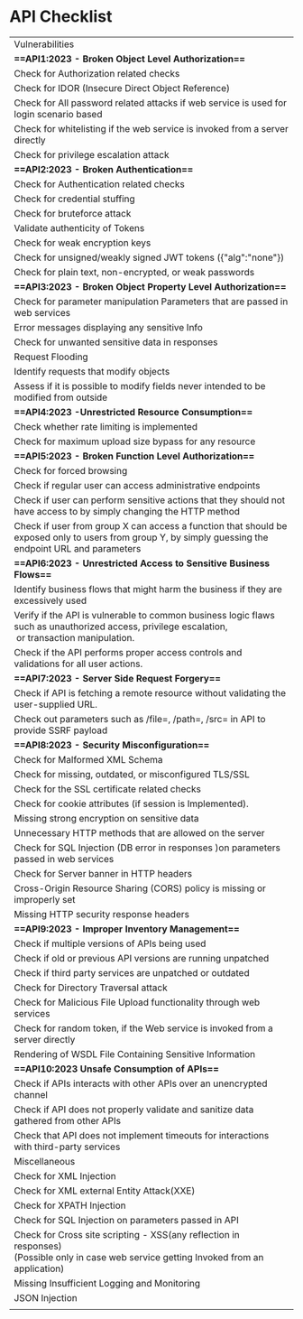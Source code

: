 # API Checklist


|                                                                                                                                                        |
| ------------------------------------------------------------------------------------------------------------------------------------------------------ |
| Vulnerabilities                                                                                                                                        |
| **==API1:2023 - Broken Object Level Authorization==**                                                                                                  |
| Check for Authorization related checks                                                                                                                 |
| Check for IDOR (Insecure Direct Object Reference)                                                                                                      |
| Check for All password related attacks if web service is used for login scenario based                                                                 |
| Check for whitelisting if the web service is invoked from a server directly                                                                            |
| Check for privilege escalation attack                                                                                                                  |
| **==API2:2023 - Broken Authentication==**                                                                                                              |
| Check for Authentication related checks                                                                                                                |
| Check for credential stuffing                                                                                                                          |
| Check for bruteforce attack                                                                                                                            |
| Validate authenticity of Tokens                                                                                                                        |
| Check for weak encryption keys                                                                                                                         |
| Check for unsigned/weakly signed JWT tokens ({"alg":"none"})                                                                                           |
| Check for plain text, non-encrypted, or weak passwords                                                                                                 |
| **==API3:2023 - Broken Object Property Level Authorization==**                                                                                         |
| Check for parameter manipulation Parameters that are passed in web services                                                                            |
| Error messages displaying any sensitive Info                                                                                                           |
| Check for unwanted sensitive data in responses                                                                                                         |
| Request Flooding                                                                                                                                       |
| Identify requests that modify objects                                                                                                                  |
| Assess if it is possible to modify fields never intended to be modified from outside                                                                   |
| **==API4:2023 -Unrestricted Resource Consumption==**                                                                                                   |
| Check whether rate limiting is implemented                                                                                                             |
| Check for maximum upload size bypass for any resource                                                                                                  |
| **==API5:2023 - Broken Function Level Authorization==**                                                                                                |
| Check for forced browsing                                                                                                                              |
| Check if regular user can access administrative endpoints                                                                                              |
| Check if user can perform sensitive actions that they should not have access to by simply changing the HTTP method                                     |
| Check if user from group X can access a function that should be exposed only to users from group Y, by simply guessing the endpoint URL and parameters |
| **==API6:2023 - Unrestricted Access to Sensitive Business Flows==**                                                                                    |
| Identify business flows that might harm the business if they are excessively used                                                                      |
| Verify if the API is vulnerable to common business logic flaws such as unauthorized access, privilege escalation,  <br> or transaction manipulation.   |
| Check if the API performs proper access controls and validations for all user actions.                                                                 |
| **==API7:2023 - Server Side Request Forgery==**                                                                                                        |
| Check if API is fetching a remote resource without validating the user-supplied URL.                                                                   |
| Check out parameters such as /file=, /path=, /src= in API to provide SSRF payload                                                                      |
| **==API8:2023 - Security Misconfiguration==**                                                                                                          |
| Check for Malformed XML Schema                                                                                                                         |
| Check for missing, outdated, or misconfigured TLS/SSL                                                                                                  |
| Check for the SSL certificate related checks                                                                                                           |
| Check for cookie attributes (if session is Implemented).                                                                                               |
| Missing strong encryption on sensitive data                                                                                                            |
| Unnecessary HTTP methods that are allowed on the server                                                                                                |
| Check for SQL Injection (DB error in responses )on parameters passed in web services                                                                   |
| Check for Server banner in HTTP headers                                                                                                                |
| Cross-Origin Resource Sharing (CORS) policy is missing or improperly set                                                                               |
| Missing HTTP security response headers                                                                                                                 |
| **==API9:2023 - Improper Inventory Management==**                                                                                                      |
| Check if multiple versions of APIs being used                                                                                                          |
| Check if old or previous API versions are running unpatched                                                                                            |
| Check if third party services are unpatched or outdated                                                                                                |
| Check for Directory Traversal attack                                                                                                                   |
| Check for Malicious File Upload functionality through web services                                                                                     |
| Check for random token, if the Web service is invoked from a server directly                                                                           |
| Rendering of WSDL File Containing Sensitive Information                                                                                                |
| **==API10:2023 Unsafe Consumption of APIs==**                                                                                                          |
| Check if APIs interacts with other APIs over an unencrypted channel                                                                                    |
| Check if API does not properly validate and sanitize data gathered from other APIs                                                                     |
| Check that API does not implement timeouts for interactions with third-party services                                                                  |
| Miscellaneous                                                                                                                                          |
| Check for XML Injection                                                                                                                                |
| Check for XML external Entity Attack(XXE)                                                                                                              |
| Check for XPATH Injection                                                                                                                              |
| Check for SQL Injection on parameters passed in API                                                                                                    |
| Check for Cross site scripting - XSS(any reflection in responses)  <br>(Possible only in case web service getting Invoked from an application)         |
| Missing Insufficient Logging and Monitoring                                                                                                            |
| JSON Injection                                                                                                                                         |
|                                                                                                                                                        |